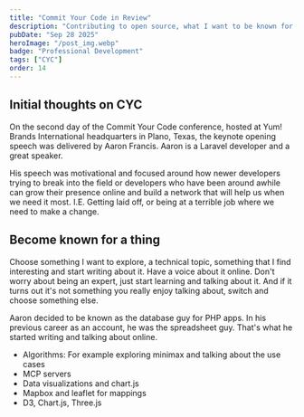 ```yaml
---
title: "Commit Your Code in Review"
description: "Contributing to open source, what I want to be known for, and next steps"
pubDate: "Sep 28 2025"
heroImage: "/post_img.webp"
badge: "Professional Development"
tags: ["CYC"]
order: 14
---
```


## Initial thoughts on CYC

On the second day of the Commit Your Code conference, hosted at Yum! Brands International headquarters in Plano, Texas, the keynote opening speech was delivered by Aaron Francis. Aaron is a Laravel developer and a great speaker.

His speech was motivational and focused around how newer developers trying to break into the field or developers who have been around awhile can grow their presence online and build a network that will help us when we need it most. I.E. Getting laid off, or being at a terrible job where we need to make a change.

## Become known for a thing

Choose something I want to explore, a technical topic, something that I find interesting and start writing about it. Have a voice about it online. Don't worry about being an expert, just start learning and talking about it. And if it turns out it's not something you really enjoy talking about, switch and choose something else.

Aaron decided to be known as the database guy for PHP apps. In his previous career as an account, he was the spreadsheet guy. That's what he started writing and talking about online.

- Algorithms: For example exploring minimax and talking about the use cases
- MCP servers
- Data visualizations and chart.js
- Mapbox and leaflet for mappings
- D3, Chart.js, Three.js


